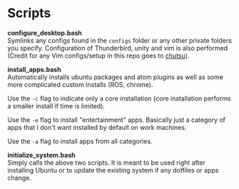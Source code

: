 # Scripts

**configure_desktop.bash**  
Symlinks any configs found in the `configs` folder or any other private folders
you specify. Configuration of Thunderbird, unity and vim is also performed
(Credit for any Vim configs/setup in this repo goes to [chutsu](https://github.com/chutsu/dotfiles)).

**install_apps.bash**  
Automatically installs ubuntu packages and atom plugins as well as some more
complicated custom installs (ROS, chrome).

Use the `-c` flag to indicate only a core installation (core installation
performs a smaller install if time is limited).

Use the `-e` flag to install "entertainment" apps. Basically just a category of
apps that I don't want installed by default on work machines.

Use the `-a` flag to install apps from all categories.

**initialize_system.bash**  
Simply calls the above two scripts. It is meant to be used right after
installing Ubuntu or to update the existing system if any dotfiles or apps
change.
